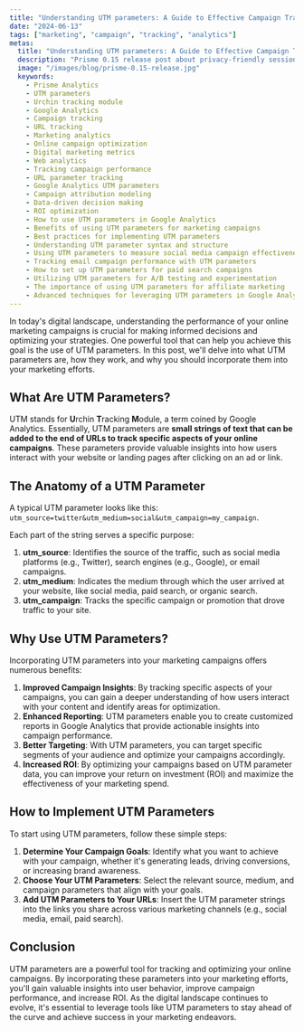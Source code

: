 ```yaml
---
title: "Understanding UTM parameters: A Guide to Effective Campaign Tracking"
date: "2024-06-13"
tags: ["marketing", "campaign", "tracking", "analytics"]
metas:
  title: "Understanding UTM parameters: A Guide to Effective Campaign Tracking"
  description: "Prisme 0.15 release post about privacy-friendly session tracking, bot filtering and admin metrics!"
  image: "/images/blog/prisme-0.15-release.jpg"
  keywords:
    - Prisme Analytics
    - UTM parameters
    - Urchin tracking module
    - Google Analytics
    - Campaign tracking
    - URL tracking
    - Marketing analytics
    - Online campaign optimization
    - Digital marketing metrics
    - Web analytics
    - Tracking campaign performance
    - URL parameter tracking
    - Google Analytics UTM parameters
    - Campaign attribution modeling
    - Data-driven decision making
    - ROI optimization
    - How to use UTM parameters in Google Analytics
    - Benefits of using UTM parameters for marketing campaigns
    - Best practices for implementing UTM parameters
    - Understanding UTM parameter syntax and structure
    - Using UTM parameters to measure social media campaign effectiveness
    - Tracking email campaign performance with UTM parameters
    - How to set up UTM parameters for paid search campaigns
    - Utilizing UTM parameters for A/B testing and experimentation
    - The importance of using UTM parameters for affiliate marketing
    - Advanced techniques for leveraging UTM parameters in Google Analytics
---
```


In today's digital landscape, understanding the performance of your online
marketing campaigns is crucial for making informed decisions and optimizing your
strategies. One powerful tool that can help you achieve this goal is the use of
UTM parameters. In this post, we'll delve into what UTM parameters are, how they
work, and why you should incorporate them into your marketing efforts.

## What Are UTM Parameters?

UTM stands for **U**rchin **T**racking **M**odule, a term coined by Google
Analytics. Essentially, UTM parameters are **small strings of text that can be
added to the end of URLs to track specific aspects of your online campaigns**.
These parameters provide valuable insights into how users interact with your
website or landing pages after clicking on an ad or link.

## The Anatomy of a UTM Parameter

A typical UTM parameter looks like this:
`utm_source=twitter&utm_medium=social&utm_campaign=my_campaign`.

Each part of the string serves a specific purpose:

1. **utm_source**: Identifies the source of the traffic, such as social media
platforms (e.g., Twitter), search engines (e.g., Google), or email campaigns.
2. **utm_medium**: Indicates the medium through which the user arrived at your
website, like social media, paid search, or organic search.
3. **utm_campaign**: Tracks the specific campaign or promotion that drove
traffic to your site.

## Why Use UTM Parameters?

Incorporating UTM parameters into your marketing campaigns offers numerous
benefits:

1. **Improved Campaign Insights**: By tracking specific aspects of your
campaigns, you can gain a deeper understanding of how users interact with your
content and identify areas for optimization.
2. **Enhanced Reporting**: UTM parameters enable you to create customized
reports in Google Analytics that provide actionable insights into campaign
performance.
3. **Better Targeting**: With UTM parameters, you can target specific segments
of your audience and optimize your campaigns accordingly.
4. **Increased ROI**: By optimizing your campaigns based on UTM parameter data,
you can improve your return on investment (ROI) and maximize the effectiveness
of your marketing spend.

## How to Implement UTM Parameters

To start using UTM parameters, follow these simple steps:

1. **Determine Your Campaign Goals**: Identify what you want to achieve with
your campaign, whether it's generating leads, driving conversions, or
increasing brand awareness.
2. **Choose Your UTM Parameters**: Select the relevant source, medium, and
campaign parameters that align with your goals.
3. **Add UTM Parameters to Your URLs**: Insert the UTM parameter strings into
the links you share across various marketing channels (e.g., social media,
email, paid search).

## Conclusion

UTM parameters are a powerful tool for tracking and optimizing your online
campaigns. By incorporating these parameters into your marketing efforts, you'll
gain valuable insights into user behavior, improve campaign performance, and
increase ROI. As the digital landscape continues to evolve, it's essential to
leverage tools like UTM parameters to stay ahead of the curve and achieve
success in your marketing endeavors.

